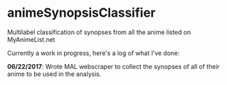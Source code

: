 # animeSynopsisClassifier
Multilabel classification of synopses from all the anime listed on MyAnimeList.net

Currently a work in progress, here's a log of what I've done:

**06/22/2017**: Wrote MAL webscraper to collect the synopses of all of their anime to be used in the analysis.
